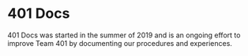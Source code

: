 
# 401 Docs

401 Docs was started in the summer of 2019 and is an ongoing effort to improve Team 401 by documenting our procedures and experiences.
